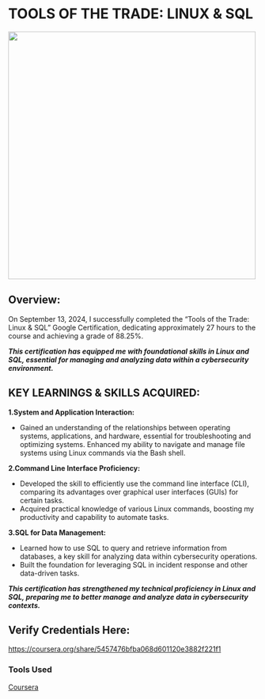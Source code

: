 # TOOLS OF THE TRADE: LINUX & SQL

<img src="" width="500"/>

## Overview:

On September 13, 2024, I successfully completed the “Tools of the Trade: Linux & SQL” Google Certification, dedicating approximately 27 hours to the course and achieving a grade of 88.25%.

<B><I>This certification has equipped me with foundational skills in Linux and SQL, essential for managing and analyzing data within a cybersecurity environment.</B></I>

## KEY LEARNINGS & SKILLS ACQUIRED:

<B>1.System and Application Interaction:</B>
- Gained an understanding of the relationships between operating systems, applications, and hardware, essential for troubleshooting and optimizing systems.
  Enhanced my ability to navigate and manage file systems using Linux commands via the Bash shell.

<B>2.Command Line Interface Proficiency:</B>
- Developed the skill to efficiently use the command line interface (CLI), comparing its advantages over graphical user interfaces (GUIs) for certain tasks.
- Acquired practical knowledge of various Linux commands, boosting my productivity and capability to automate tasks.

<B>3.SQL for Data Management:</B>
- Learned how to use SQL to query and retrieve information from databases, a key skill for analyzing data within cybersecurity operations.
- Built the foundation for leveraging SQL in incident response and other data-driven tasks.

<B><I>This certification has strengthened my technical proficiency in Linux and SQL, preparing me to better manage and analyze data in cybersecurity contexts.</B></I>

## Verify Credentials Here: <br>
https://coursera.org/share/5457476bfba068d601120e3882f221f1

### Tools Used
<a href="https://www.coursera.org/">Coursera</a>